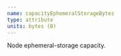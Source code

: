 ```yaml
---
name: capacityEphemeralStorageBytes
type: attribute
units: bytes (B)
---
```


Node ephemeral-storage capacity.
